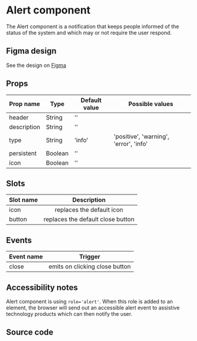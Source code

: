 # Alert component

The Alert component is a notification that keeps people informed of the status of the system and which may or not require the user respond.

<PlaygroundWrapper component="AlertBase"/>

## Figma design

See the design on [Figma](https://www.figma.com/file/CWOkbpne0tDpSenT4ZEUTQ/%F0%9F%9B%A0-SFUI-2.0-%7C-Development?node-id=10532%3A5529)

## Props

| Prop name   | Type    | Default value | Possible values                        |
| ----------- | ------- | ------------- | -------------------------------------- |
| header      | String  | ''            |                                        |
| description | String  | ''            |                                        |
| type        | String  | 'info'        | 'positive', 'warning', 'error', 'info' |
| persistent  | Boolean | ''            |                                        |
| icon        | Boolean | ''            |                                        |

## Slots

| Slot name |            Description            |
| --------- | :-------------------------------: |
| icon      |     replaces the default icon     |
| button    | replaces the default close button |

## Events

| Event name |            Trigger             |
| ---------- | :----------------------------: |
| close      | emits on clicking close button |

## Accessibility notes

Alert component is using `role='alert'`. When this role is added to an element, the browser will send out an accessible alert event to assistive technology products which can then notify the user.

## Source code

